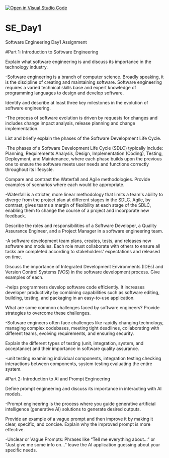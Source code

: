 [![Open in Visual Studio Code](https://classroom.github.com/assets/open-in-vscode-2e0aaae1b6195c2367325f4f02e2d04e9abb55f0b24a779b69b11b9e10269abc.svg)](https://classroom.github.com/online_ide?assignment_repo_id=18319785&assignment_repo_type=AssignmentRepo)
# SE_Day1
Software Engineering Day1 Assignment

#Part 1: Introduction to Software Engineering

Explain what software engineering is and discuss its importance in the technology industry.

-Software engineering is a branch of computer science. Broadly speaking, it is the discipline of creating and maintaining software. Software engineering requires a varied technical skills base and expert knowledge of programming languages to design and develop software.

Identify and describe at least three key milestones in the evolution of software engineering.

-The process of software evolution is driven by requests for changes and includes change impact analysis, release planning and change implementation.

List and briefly explain the phases of the Software Development Life Cycle.

-The phases of a Software Development Life Cycle (SDLC) typically include: Planning, Requirements Analysis, Design, Implementation (Coding), Testing, Deployment, and Maintenance, where each phase builds upon the previous one to ensure the software meets user needs and functions correctly throughout its lifecycle.

Compare and contrast the Waterfall and Agile methodologies. Provide examples of scenarios where each would be appropriate.

-Waterfall is a stricter, more linear methodology that limits a team's ability to diverge from the project plan at different stages in the SDLC. Agile, by contrast, gives teams a margin of flexibility at each stage of the SDLC, enabling them to change the course of a project and incorporate new feedback.

Describe the roles and responsibilities of a Software Developer, a Quality Assurance Engineer, and a Project Manager in a software engineering team.

-A software development team plans, creates, tests, and releases new software and modules. Each role must collaborate with others to ensure all tasks are completed according to stakeholders' expectations and released on time.

Discuss the importance of Integrated Development Environments (IDEs) and Version Control Systems (VCS) in the software development process. Give examples of each.

-helps programmers develop software code efficiently. It increases developer productivity by combining capabilities such as software editing, building, testing, and packaging in an easy-to-use application.

What are some common challenges faced by software engineers? Provide strategies to overcome these challenges.

-Software engineers often face challenges like rapidly changing technology, managing complex codebases, meeting tight deadlines, collaborating with different teams, evolving requirements, and ensuring security.

Explain the different types of testing (unit, integration, system, and acceptance) and their importance in software quality assurance.

-unit testing examining individual components, integration testing checking interactions between components, system testing evaluating the entire system.

#Part 2: Introduction to AI and Prompt Engineering


Define prompt engineering and discuss its importance in interacting with AI models.

-Prompt engineering is the process where you guide generative artificial intelligence (generative AI) solutions to generate desired outputs.

Provide an example of a vague prompt and then improve it by making it clear, specific, and concise. Explain why the improved prompt is more effective.

-Unclear or Vague Prompts: Phrases like “Tell me everything about…” or “Just give me some info on…” leave the AI application guessing about your specific needs.
